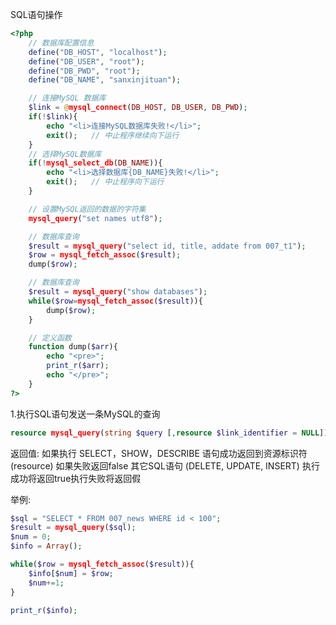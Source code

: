 SQL语句操作

```php
<?php
    // 数据库配置信息
    define("DB_HOST", "localhost");
    define("DB_USER", "root");
    define("DB_PWD", "root");
    define("DB_NAME", "sanxinjituan");

    // 连接MySQL 数据库
    $link = @mysql_connect(DB_HOST, DB_USER, DB_PWD);
    if(!$link){
        echo "<li>连接MySQL数据库失败!</li>";
        exit();   // 中止程序继续向下运行
    }
    // 选择MySQL数据库
    if(!mysql_select_db(DB_NAME)){
        echo "<li>选择数据库{DB_NAME}失败!</li>";
        exit();   // 中止程序向下运行
    }

    // 设置MySQL返回的数据的字符集
    mysql_query("set names utf8"); 

    // 数据库查询
    $result = mysql_query("select id, title, addate from 007_t1");
    $row = mysql_fetch_assoc($result);
    dump($row);

    // 数据库查询
    $result = mysql_query("show databases");
    while($row=mysql_fetch_assoc($result)){
        dump($row);
    }

    // 定义函数
    function dump($arr){
        echo "<pre>";
        print_r($arr);
        echo "</pre>";
    }
?>
```

1.执行SQL语句发送一条MySQL的查询

```php
resource mysql_query(string $query [,resource $link_identifier = NULL]);
```
返回值: 如果执行 SELECT，SHOW，DESCRIBE 语句成功返回到资源标识符 (resource) 如果失败返回false 其它SQL语句 (DELETE, UPDATE, INSERT) 执行成功将返回true执行失败将返回假

举例:
```php
$sql = "SELECT * FROM 007_news WHERE id < 100";
$result = mysql_query($sql);
$num = 0;
$info = Array();

while($row = mysql_fetch_assoc($result)){
    $info[$num] = $row;
    $num+=1;
}

print_r($info);
```
            
            
            
            
        
        
    
    
    
    
    
    
    
    
    
    
    
    
    
    
    
    
    
